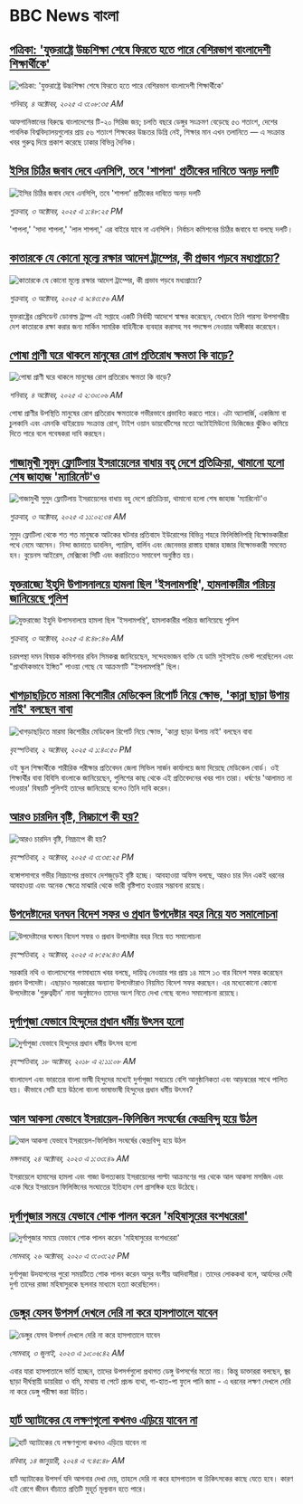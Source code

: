 # BBC News বাংলা## [পত্রিকা: 'যুক্তরাষ্ট্রে উচ্চশিক্ষা শেষে ফিরতে হতে পারে বেশিরভাগ বাংলাদেশী শিক্ষার্থীকে'](https://www.bbc.com/bengali/articles/c0m4ydy9r8mo?at_medium=RSS&at_campaign=rss?at_campaign=githubrss)![পত্রিকা: 'যুক্তরাষ্ট্রে উচ্চশিক্ষা শেষে ফিরতে হতে পারে বেশিরভাগ বাংলাদেশী শিক্ষার্থীকে'](https://ichef.bbci.co.uk/ace/ws/240/cpsprodpb/7adc/live/cad562c0-a0cc-11f0-837e-ab59df6d86ea.jpg)_শনিবার, ৪ অক্টোবর, ২০২৫ এ ৩:০৮:৩৫ AM_আফগানিস্তানের বিরুদ্ধে বাংলাদেশের টি-২০ সিরিজ জয়; চলতি বছরে ডেঙ্গুর সংক্রমণ বেড়েছে ৫৩ শতাংশ, দেশের পাবলিক বিশ্ববিদ্যালয়গুলোর প্রায় ৫৬ শতাংশ শিক্ষকের উচ্চতর ডিগ্রি নেই, শিক্ষার মান এখন তলানিতে — এ সংক্রান্ত খবর গুরুত্ব দিয়ে প্রকাশ করেছে ঢাকার বিভিন্ন দৈনিক।## [ইসির চিঠির জবাব দেবে এনসিপি, তবে 'শাপলা' প্রতীকের দাবিতে অনড় দলটি](https://www.bbc.com/bengali/articles/cn0r7k8gx07o?at_medium=RSS&at_campaign=rss?at_campaign=githubrss)![ইসির চিঠির জবাব দেবে এনসিপি, তবে 'শাপলা' প্রতীকের দাবিতে অনড় দলটি](https://ichef.bbci.co.uk/ace/ws/240/cpsprodpb/13d6/live/47e46c00-a052-11f0-b687-23a5afa8b42e.jpg)_শুক্রবার, ৩ অক্টোবর, ২০২৫ এ ১:৪৮:২৫ PM_'শাপলা,' 'সাদা শাপলা,' 'লাল শাপলা,' এর বাইরে যাবে না এনসিপি। নির্বাচন কমিশনের চিঠির জবাবে যা বলছে দলটি।## [কাতারকে যে কোনো মূল্যে রক্ষার আদেশ ট্রাম্পের, কী প্রভাব পড়বে মধ্যপ্রাচ্যে?](https://www.bbc.com/bengali/articles/cn4wdwe352po?at_medium=RSS&at_campaign=rss?at_campaign=githubrss)![কাতারকে যে কোনো মূল্যে রক্ষার আদেশ ট্রাম্পের, কী প্রভাব পড়বে মধ্যপ্রাচ্যে?](https://ichef.bbci.co.uk/ace/ws/240/cpsprodpb/e0ae/live/49ccfec0-a029-11f0-b741-177e3e2c2fc7.jpg)_শুক্রবার, ৩ অক্টোবর, ২০২৫ এ ৯:৪৩:৫৬ AM_যুক্তরাষ্ট্রের প্রেসিডেন্ট ডোনাল্ড ট্রাম্প এই সপ্তাহে একটি নির্বাহী আদেশে স্বাক্ষর করেছেন, যেখানে তিনি পারস্য উপসাগরীয় দেশ কাতারকে রক্ষা করার জন্য মার্কিন সামরিক বাহিনীকে ব্যবহার করাসহ সব পদক্ষেপ নেওয়ার অঙ্গীকার করেছেন।## [পোষা প্রাণী ঘরে থাকলে মানুষের রোগ প্রতিরোধ ক্ষমতা কি বাড়ে?](https://www.bbc.com/bengali/articles/cev4p8epjg9o?at_medium=RSS&at_campaign=rss?at_campaign=githubrss)![পোষা প্রাণী ঘরে থাকলে মানুষের রোগ প্রতিরোধ ক্ষমতা কি বাড়ে?](https://ichef.bbci.co.uk/ace/ws/240/cpsprodpb/f194/live/982605e0-41ff-11f0-b6e6-4ddb91039da1.jpg)_শনিবার, ৪ অক্টোবর, ২০২৫ এ ২:৩০:০৬ AM_পোষা প্রাণীর উপস্থিতি মানুষের রোগ প্রতিরোধ ক্ষমতাকে গভীরভাবে প্রভাবিত করতে পারে। এটা অ্যালার্জি, একজিমা বা চুলকানি এবং এমনকি থাইরয়েড সংক্রান্ত রোগ, টাইপ ওয়ান ডায়বেটিসের মতো  অটোইমিউনো ডিজিজের ঝুঁকিও কমিয়ে দিতে পারে বলে গবেষকরা দাবি করছেন।## [গাজামুখী সুমুদ ফ্লোটিলায় ইসরায়েলের বাধায় বহু দেশে প্রতিক্রিয়া, থামানো হলো শেষ জাহাজ 'ম্যারিনেট'ও ](https://www.bbc.com/bengali/articles/c0ezy9205ndo?at_medium=RSS&at_campaign=rss?at_campaign=githubrss)![গাজামুখী সুমুদ ফ্লোটিলায় ইসরায়েলের বাধায় বহু দেশে প্রতিক্রিয়া, থামানো হলো শেষ জাহাজ 'ম্যারিনেট'ও ](https://ichef.bbci.co.uk/ace/ws/240/cpsprodpb/f1a6/live/64ca0ae0-a017-11f0-b741-177e3e2c2fc7.jpg)_শুক্রবার, ৩ অক্টোবর, ২০২৫ এ ১১:০২:৩৪ AM_সুমুদ ফ্লোটিলা থেকে শত শত মানুষকে আটকের ঘটনার প্রতিবাদে ইউরোপের বিভিন্ন শহরে ফিলিস্তিনিপন্থি বিক্ষোভকারীরা পথে নেমে আসেন। নিন্দা জানাতে ডাবলিন, প্যারিস, বার্লিন এবং জেনেভার রাস্তায় হাজার হাজার বিক্ষোভকারী সমবেত হন। বুয়েনস আইরেস, মেক্সিকো সিটি এবং করাচিতেও সমাবেশ অনুষ্ঠিত হয়।## [যুক্তরাজ্যে ইহুদি উপাসনালয়ে হামলা ছিল 'ইসলামপন্থি', হামলাকারীর পরিচয় জানিয়েছে পুলিশ](https://www.bbc.com/bengali/articles/cre5ln1n1zro?at_medium=RSS&at_campaign=rss?at_campaign=githubrss)![যুক্তরাজ্যে ইহুদি উপাসনালয়ে হামলা ছিল 'ইসলামপন্থি', হামলাকারীর পরিচয় জানিয়েছে পুলিশ](https://ichef.bbci.co.uk/ace/ws/240/cpsprodpb/b04b/live/7f929bb0-a014-11f0-b5f0-25b961cb80b7.jpg)_শুক্রবার, ৩ অক্টোবর, ২০২৫ এ ৪:৪৮:৪৬ AM_চরমপন্থা দমন বিষয়ক কমিশনার রবিন সিমকক্স জানিয়েছেন, সন্দেহভাজন ব্যক্তি যে ডামি সুইসাইড ভেস্ট পরেছিলেন এবং "প্রাথমিকভাবে ইঙ্গিত" পাওয়া গেছে যে আক্রমণটি "ইসলামপন্থি" ছিল।## [খাগড়াছড়িতে মারমা কিশোরীর  মেডিকেল রিপোর্ট নিয়ে ক্ষোভ, 'কান্না ছাড়া উপায় নাই' বলছেন বাবা](https://www.bbc.com/bengali/articles/cm2zp7y2g0jo?at_medium=RSS&at_campaign=rss?at_campaign=githubrss)![খাগড়াছড়িতে মারমা কিশোরীর  মেডিকেল রিপোর্ট নিয়ে ক্ষোভ, 'কান্না ছাড়া উপায় নাই' বলছেন বাবা](https://ichef.bbci.co.uk/ace/ws/240/cpsprodpb/bd6c/live/d95fd6b0-9f67-11f0-b741-177e3e2c2fc7.jpg)_বৃহস্পতিবার, ২ অক্টোবর, ২০২৫ এ ১:৪০:৫০ PM_ওই স্কুল শিক্ষার্থীকে শারীরিক পরীক্ষার প্রতিবেদন জেলা সিভিল সার্জন কার্যালয়ে জমা দিয়েছে মেডিকেল বোর্ড। ওই শিক্ষার্থীর বাবা বিবিসি বাংলাকে জানিয়েছেন, পুলিশের কাছ থেকে এই প্রতিবেদনের খবর পান তারা। ধর্ষণের 'আলামত না পাওয়ার' বিষয়টি পুলিশই তাদের জানিয়েছে বলেও তিনি দাবি করেন।## [আরও চারদিন বৃষ্টি, নিম্নচাপে কী হয়? ](https://www.bbc.com/bengali/articles/cwyr0lerw12o?at_medium=RSS&at_campaign=rss?at_campaign=githubrss)![আরও চারদিন বৃষ্টি, নিম্নচাপে কী হয়? ](https://ichef.bbci.co.uk/ace/ws/240/cpsprodpb/2d7a/live/39ee8790-9fa1-11f0-b741-177e3e2c2fc7.jpg)_বৃহস্পতিবার, ২ অক্টোবর, ২০২৫ এ ৩:৩৫:২৫ PM_বঙ্গোপসাগরে গভীর নিম্নচাপের প্রভাবে দেশজুড়েই বৃষ্টি হচ্ছে। আবহাওয়া অফিস বলছে, আরও চার দিন একই ধরনের আবহাওয়া এবং অনেক ক্ষেত্রে মাঝারি থেকে ভারী বৃষ্টিপাত হওয়ার সম্ভাবনা রয়েছে।## [উপদেষ্টাদের ঘনঘন বিদেশ সফর ও প্রধান উপদেষ্টার বহর নিয়ে যত সমালোচনা](https://www.bbc.com/bengali/articles/c4gw0elr8g9o?at_medium=RSS&at_campaign=rss?at_campaign=githubrss)![উপদেষ্টাদের ঘনঘন বিদেশ সফর ও প্রধান উপদেষ্টার বহর নিয়ে যত সমালোচনা](https://ichef.bbci.co.uk/ace/ws/240/cpsprodpb/06cc/live/32d74960-9ee3-11f0-b741-177e3e2c2fc7.jpg)_বৃহস্পতিবার, ২ অক্টোবর, ২০২৫ এ ৮:৫৯:৪৩ AM_সরকারি নথি ও বাংলাদেশের গণমাধ্যমে খবর বলছে, দায়িত্ব নেওয়ার পর প্রায় ১৪ মাসে ১৩ বার বিদেশ সফর করেছেন প্রধান উপদেষ্টা। এছাড়াও সরকারের অন্যান্য উপদেষ্টারাও নিয়মিত বিদেশ সফর করছেন। এর মধ্যেকোনো কোনো উপদেষ্টাকে  'গুরুত্বহীন' নানা অনুষ্ঠানেও তাদের অংশ নিতে দেখা গেছে বলেও সমালোচনা রয়েছে।## [দুর্গাপূজা যেভাবে হিন্দুদের প্রধান ধর্মীয় উৎসব হলো](https://www.bbc.com/bengali/news-45882951?at_medium=RSS&at_campaign=rss?at_campaign=githubrss)![দুর্গাপূজা যেভাবে হিন্দুদের প্রধান ধর্মীয় উৎসব হলো](https://ichef.bbci.co.uk/ace/standard/240/cpsprodpb/0A31/production/_103890620_dhakesshari.jpg)_বৃহস্পতিবার, ১৮ অক্টোবর, ২০১৮ এ ২:১১:০৮ AM_বাংলাদেশ এবং ভারতের বাংলা ভাষী হিন্দুদের মধ্যেই দুর্গাপূজা সবচেয়ে বেশি আনুষ্ঠানিকতা এবং আড়ম্বরের সাথে পালিত হয়। কীভাবে সেটি হয়ে উঠলো বাংলা ভাষাভাষী হিন্দুদের প্রধান ধর্মীয় উৎসব?## [আল আকসা যেভাবে ইসরায়েল-ফিলিস্তিন সংঘর্ষের কেন্দ্রবিন্দু হয়ে উঠল](https://www.bbc.com/bengali/articles/cw9v2vr7jdpo?at_medium=RSS&at_campaign=rss?at_campaign=githubrss)![আল আকসা যেভাবে ইসরায়েল-ফিলিস্তিন সংঘর্ষের কেন্দ্রবিন্দু হয়ে উঠল](https://ichef.bbci.co.uk/ace/ws/240/cpsprodpb/29c7/live/de7fe310-71b0-11ee-b315-7d1db3f558c6.jpg)_মঙ্গলবার, ২৪ অক্টোবর, ২০২৩ এ ১:৩৩:৪৯ AM_ইসরায়েলে হামাসের হামলা এবং গাজা উপত্যকায় ইসরায়েলের পাল্টা আক্রমণের পর থেকে আল আকসা মসজিদ এবং একে ঘিরে ইসরায়েল ফিলিস্তিনের সংঘাতের ইতিহাস বেশ প্রাসঙ্গিক হয়ে উঠেছে।## [দুর্গাপূজার সময়ে যেভাবে শোক পালন করেন 'মহিষাসুরের বংশধরেরা'](https://www.bbc.com/bengali/news-54690291?at_medium=RSS&at_campaign=rss?at_campaign=githubrss)![দুর্গাপূজার সময়ে যেভাবে শোক পালন করেন 'মহিষাসুরের বংশধরেরা'](https://ichef.bbci.co.uk/ace/standard/240/cpsprodpb/156E1/production/_115077778_gettyimages-1175345464.jpg)_সোমবার, ২৬ অক্টোবর, ২০২০ এ ৩:০৩:২৫ PM_দুর্গাপূজা উদযাপনের পুরো সময়টিতে শোক পালন করেন অসুর বংশীয় আদিবাসীরা। তাদের লোককথা বলে, আর্যদের দেবী দুর্গা তাদের রাজা মহিষাসুরকে ছলনার মাধ্যমে হত্যা করেছিলেন।## [ডেঙ্গুর যেসব উপসর্গ দেখলে দেরি না করে হাসপাতালে যাবেন](https://www.bbc.com/bengali/articles/c72xp58p435o?at_medium=RSS&at_campaign=rss?at_campaign=githubrss)![ডেঙ্গুর যেসব উপসর্গ দেখলে দেরি না করে হাসপাতালে যাবেন](https://ichef.bbci.co.uk/ace/ws/240/cpsprodpb/55de/live/89449250-1973-11ee-a5ed-f9fe36f3a415.jpg)_সোমবার, ৩ জুলাই, ২০২৩ এ ১০:০৬:৪২ AM_এবার যারা হাসপাতালে ভর্তি হচ্ছেন, তাদের উপসর্গগুলো  প্রথাগত ডেঙ্গু উপসর্গের মতো নয়। কিন্তু ডাক্তাররা বলছেন, জ্বর ছাড়া দীর্ঘস্থায়ী ডায়রিয়া ও বমি, মাথায় বা পেটে প্রচন্ড ব্যথা, গা-হাত-পা ফুলে পানি জমা - এ ধরনের লক্ষণ দেখলে দেরি না করে ডেঙ্গু পরীক্ষা করা উচিত।## [হার্ট অ্যাটাকের যে লক্ষণগুলো কখনও এড়িয়ে যাবেন না](https://www.bbc.com/bengali/articles/c72yqzd5q1jo?at_medium=RSS&at_campaign=rss?at_campaign=githubrss)![হার্ট অ্যাটাকের যে লক্ষণগুলো কখনও এড়িয়ে যাবেন না](https://ichef.bbci.co.uk/ace/ws/240/cpsprodpb/d550/live/00b4c4d0-a31d-11ee-a161-25dd32717e28.jpg)_রবিবার, ১৪ জানুয়ারী, ২০২৪ এ ৭:৪৫:৪৮ AM_হার্ট অ্যাটাকের উপসর্গ যদি আপনার দেখা দেয়, তাহলে দেরি না করে হাসপাতাল বা চিকিৎসকের কাছে যেতে হবে। কারণ এই রোগে জীবন বাঁচাতে প্রতিটি মুহূর্ত মূল্যবান হতে পারে।